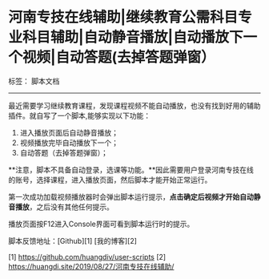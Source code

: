 # 河南专技在线辅助|继续教育公需科目专业科目辅助|自动静音播放|自动播放下一个视频|自动答题(去掉答题弹窗）

标签： 脚本文档

---

最近需要学习继续教育课程，发现课程视频不能自动播放，也没有找到好用的辅助插件。就自写了一个脚本,能够实现以下功能：

 1. 进入播放页面后自动静音播放；
 2. 视频播放完毕自动播放下一个；
 3. 自动答题（去掉答题弹窗）；

**注意，脚本不具备自动登录，选课等功能。**因此需要用户登录河南专技在线的账号，选择课程，进入播放页面，然后脚本才能开始正常运行。

第一次成功加载视频播放器时会弹出脚本运行提示，**点击确定后视频才开始自动静音播放**，之后没有其他任何提示。

播放页面按F12进入Console界面可看到脚本运行时的提示。

脚本反馈地址：[Github][1] [我的博客][2]


  [1] https://github.com/huangdiv/user-scripts
  [2] https://huangdi.site/2019/08/27/河南专技在线辅助/
